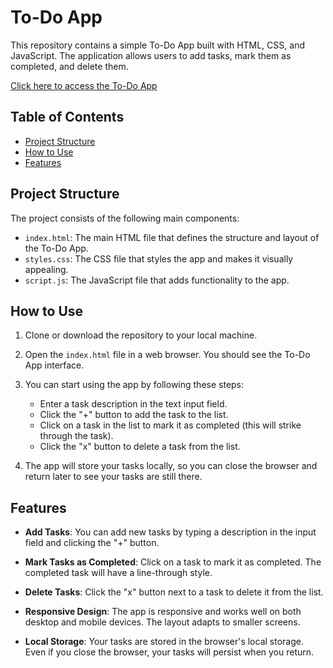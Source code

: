 # To-Do App

This repository contains a simple To-Do App built with HTML, CSS, and JavaScript. The application allows users to add tasks, mark them as completed, and delete them.

[Click here to access the To-Do App](https://olgagabbert.github.io/my-to-do-app/)

## Table of Contents
- [Project Structure](#project-structure)
- [How to Use](#how-to-use)
- [Features](#features)

## Project Structure

The project consists of the following main components:

- `index.html`: The main HTML file that defines the structure and layout of the To-Do App.
- `styles.css`: The CSS file that styles the app and makes it visually appealing.
- `script.js`: The JavaScript file that adds functionality to the app.

## How to Use

1. Clone or download the repository to your local machine.

2. Open the `index.html` file in a web browser. You should see the To-Do App interface.

3. You can start using the app by following these steps:
   - Enter a task description in the text input field.
   - Click the "+" button to add the task to the list.
   - Click on a task in the list to mark it as completed (this will strike through the task).
   - Click the "x" button to delete a task from the list.

4. The app will store your tasks locally, so you can close the browser and return later to see your tasks are still there.

## Features

- **Add Tasks**: You can add new tasks by typing a description in the input field and clicking the "+" button.

- **Mark Tasks as Completed**: Click on a task to mark it as completed. The completed task will have a line-through style.

- **Delete Tasks**: Click the "x" button next to a task to delete it from the list.

- **Responsive Design**: The app is responsive and works well on both desktop and mobile devices. The layout adapts to smaller screens.

- **Local Storage**: Your tasks are stored in the browser's local storage. Even if you close the browser, your tasks will persist when you return.
